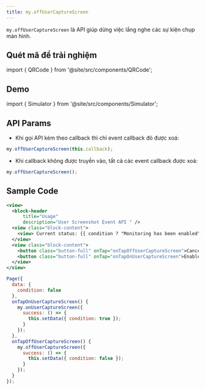 ```yaml
---
title: my.offUserCaptureScreen
---
```


`my.offUserCaptureScreen` là API giúp dừng việc lắng nghe các sự kiện chụp màn hình.

## Quét mã để trải nghiệm

import { QRCode } from '@site/src/components/QRCode';

<QRCode page="pages/api/user-screenshot-event/index" />

## Demo

import { Simulator } from '@site/src/components/Simulator';

<Simulator page="pages/api/user-screenshot-event/index" />

## API Params

- Khi gọi API kèm theo callback thì chỉ event callback đó được xoá:

```js
my.offUserCaptureScreen(this.callback);
```

- Khi callback không được truyền vào, tất cả các event callback được xoá:

```js
my.offUserCaptureScreen();
```

## Sample Code

```xml
<view>
  <block-header
      title="Usage"
      description="User Screenshot Event API " />
  <view class="block-content">
    <view> Current status: {{ condition ? "Monitoring has been enabled" : 'Monitoring has been canceled' }} </view>
  </view>
  <view class="block-content">
    <button class="button-full" onTap="onTapOffUserCaptureScreen">Cancel listening for screen events</button>
    <button class="button-full" onTap="onTapOnUserCaptureScreen">Enable listening for screen events</button>
  </view>
</view>
```

```js
Page({
  data: {
    condition: false
  },
  onTapOnUserCaptureScreen() {
    my.onUserCaptureScreen({
      success: () => {
        this.setData({ condition: true });
      }
    });
  },
  onTapOffUserCaptureScreen() {
    my.offUserCaptureScreen({
      success: () => {
        this.setData({ condition: false });
      }
    });
  }
});
```
